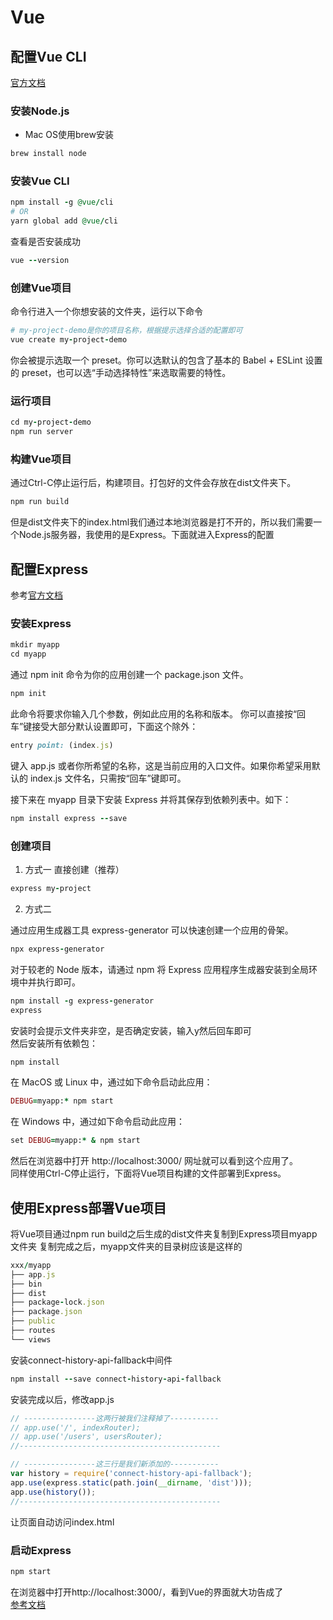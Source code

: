 # Vue
## 配置Vue CLI
[官方文档](https://cli.vuejs.org/zh/guide/creating-a-project.html#vue-create)
### 安装Node.js
- Mac OS使用brew安装
```ruby
brew install node
```
### 安装Vue CLI
```ruby
npm install -g @vue/cli
# OR
yarn global add @vue/cli
```
查看是否安装成功
```ruby
vue --version
```
### 创建Vue项目
命令行进入一个你想安装的文件夹，运行以下命令
```ruby
# my-project-demo是你的项目名称，根据提示选择合适的配置即可
vue create my-project-demo
```
你会被提示选取一个 preset。你可以选默认的包含了基本的 Babel + ESLint 设置的 preset，也可以选“手动选择特性”来选取需要的特性。
### 运行项目
```ruby
cd my-project-demo
npm run server
```
### 构建Vue项目
通过Ctrl-C停止运行后，构建项目。打包好的文件会存放在dist文件夹下。
```ruby
npm run build
```
但是dist文件夹下的index.html我们通过本地浏览器是打不开的，所以我们需要一个Node.js服务器，我使用的是Express。下面就进入Express的配置
## 配置Express
参考[官方文档](https://www.expressjs.com.cn/starter/installing.html)
### 安装Express
```ruby
mkdir myapp
cd myapp
```
通过 npm init 命令为你的应用创建一个 package.json 文件。
```ruby
npm init
```
此命令将要求你输入几个参数，例如此应用的名称和版本。 你可以直接按“回车”键接受大部分默认设置即可，下面这个除外：
```ruby
entry point: (index.js)
```
键入 app.js 或者你所希望的名称，这是当前应用的入口文件。如果你希望采用默认的 index.js 文件名，只需按“回车”键即可。

接下来在 myapp 目录下安装 Express 并将其保存到依赖列表中。如下：

```ruby
npm install express --save
```
### 创建项目
1. 方式一
  直接创建（推荐）
  ```ruby
  express my-project
  ```
2. 方式二

通过应用生成器工具 express-generator 可以快速创建一个应用的骨架。
```ruby
npx express-generator
```
对于较老的 Node 版本，请通过 npm 将 Express 应用程序生成器安装到全局环境中并执行即可。
```ruby
npm install -g express-generator
express
```
安装时会提示文件夹非空，是否确定安装，输入y然后回车即可  
然后安装所有依赖包：
```ruby
npm install
```
在 MacOS 或 Linux 中，通过如下命令启动此应用：
```ruby
DEBUG=myapp:* npm start
```
在 Windows 中，通过如下命令启动此应用：
```ruby
set DEBUG=myapp:* & npm start
```
然后在浏览器中打开 http://localhost:3000/ 网址就可以看到这个应用了。  
同样使用Ctrl-C停止运行，下面将Vue项目构建的文件部署到Express。
## 使用Express部署Vue项目
 
将Vue项目通过npm run build之后生成的dist文件夹复制到Express项目myapp文件夹
复制完成之后，myapp文件夹的目录树应该是这样的
```ruby
xxx/myapp
├── app.js
├── bin
├── dist
├── package-lock.json
├── package.json
├── public
├── routes
└── views
```
安装connect-history-api-fallback中间件
```ruby
npm install --save connect-history-api-fallback
```
安装完成以后，修改app.js
```js
// ----------------这两行被我们注释掉了-----------
// app.use('/', indexRouter);
// app.use('/users', usersRouter);
//---------------------------------------------

// ----------------这三行是我们新添加的-----------
var history = require('connect-history-api-fallback');
app.use(express.static(path.join(__dirname, 'dist')));
app.use(history());
//---------------------------------------------
```
让页面自动访问index.html

### 启动Express
```ruby
npm start
```
在浏览器中打开http://localhost:3000/，看到Vue的界面就大功告成了  
[参考文档](https://zhuanlan.zhihu.com/p/116749549)